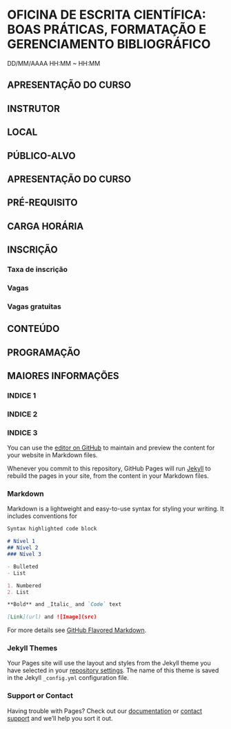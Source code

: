 # **OFICINA DE ESCRITA CIENTÍFICA: BOAS PRÁTICAS, FORMATAÇÃO E GERENCIAMENTO BIBLIOGRÁFICO**
DD/MM/AAAA
HH:MM ~ HH:MM

## APRESENTAÇÃO DO CURSO

## INSTRUTOR

## LOCAL

## PÚBLICO-ALVO

## APRESENTAÇÃO DO CURSO

## PRÉ-REQUISITO

## CARGA HORÁRIA

## INSCRIÇÃO

### Taxa de inscrição

### Vagas

### Vagas gratuitas

## CONTEÚDO

## PROGRAMAÇÃO


## MAIORES INFORMAÇÕES


### INDICE 1

### INDICE 2

### INDICE 3












You can use the [editor on GitHub](https://github.com/letreiro/oficinaescrita-t9/edit/main/README.md) to maintain and preview the content for your website in Markdown files.

Whenever you commit to this repository, GitHub Pages will run [Jekyll](https://jekyllrb.com/) to rebuild the pages in your site, from the content in your Markdown files.

### Markdown

Markdown is a lightweight and easy-to-use syntax for styling your writing. It includes conventions for

```markdown
Syntax highlighted code block

# Nível 1
## Nível 2
### Nível 3

- Bulleted
- List

1. Numbered
2. List

**Bold** and _Italic_ and `Code` text

[Link](url) and ![Image](src)
```

For more details see [GitHub Flavored Markdown](https://guides.github.com/features/mastering-markdown/).

### Jekyll Themes

Your Pages site will use the layout and styles from the Jekyll theme you have selected in your [repository settings](https://github.com/letreiro/oficinaescrita-t9/settings/pages). The name of this theme is saved in the Jekyll `_config.yml` configuration file.

### Support or Contact

Having trouble with Pages? Check out our [documentation](https://docs.github.com/categories/github-pages-basics/) or [contact support](https://support.github.com/contact) and we’ll help you sort it out.
